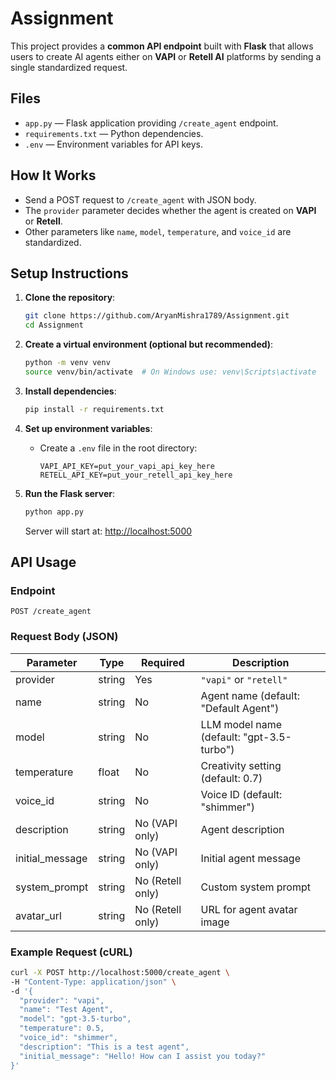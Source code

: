 # Assignment

This project provides a **common API endpoint** built with **Flask** that allows users to create AI agents either on **VAPI** or **Retell AI** platforms by sending a single standardized request.


## Files

- `app.py` — Flask application providing `/create_agent` endpoint.
- `requirements.txt` — Python dependencies.
- `.env` — Environment variables for API keys.


## How It Works

- Send a POST request to `/create_agent` with JSON body.
- The `provider` parameter decides whether the agent is created on **VAPI** or **Retell**.
- Other parameters like `name`, `model`, `temperature`, and `voice_id` are standardized.


## Setup Instructions

1. **Clone the repository**:
    ```bash
    git clone https://github.com/AryanMishra1789/Assignment.git
    cd Assignment
    ```

2. **Create a virtual environment (optional but recommended)**:
    ```bash
    python -m venv venv
    source venv/bin/activate  # On Windows use: venv\Scripts\activate
    ```

3. **Install dependencies**:
    ```bash
    pip install -r requirements.txt
    ```

4. **Set up environment variables**:
    - Create a `.env` file in the root directory:
      ```env
      VAPI_API_KEY=put_your_vapi_api_key_here
      RETELL_API_KEY=put_your_retell_api_key_here
      ```

5. **Run the Flask server**:
    ```bash
    python app.py
    ```
    Server will start at: [http://localhost:5000](http://localhost:5000)


## API Usage

### Endpoint

`POST /create_agent`

### Request Body (JSON)

| Parameter         | Type    | Required | Description                                  |
|-------------------|---------|----------|----------------------------------------------|
| provider          | string  | Yes      | `"vapi"` or `"retell"`                       |
| name              | string  | No       | Agent name (default: "Default Agent")        |
| model             | string  | No       | LLM model name (default: "gpt-3.5-turbo")     |
| temperature       | float   | No       | Creativity setting (default: 0.7)            |
| voice_id          | string  | No       | Voice ID (default: "shimmer")                |
| description       | string  | No (VAPI only) | Agent description                        |
| initial_message   | string  | No (VAPI only) | Initial agent message                    |
| system_prompt     | string  | No (Retell only) | Custom system prompt                    |
| avatar_url        | string  | No (Retell only) | URL for agent avatar image              |


### Example Request (cURL)

```bash
curl -X POST http://localhost:5000/create_agent \
-H "Content-Type: application/json" \
-d '{
  "provider": "vapi",
  "name": "Test Agent",
  "model": "gpt-3.5-turbo",
  "temperature": 0.5,
  "voice_id": "shimmer",
  "description": "This is a test agent",
  "initial_message": "Hello! How can I assist you today?"
}'
